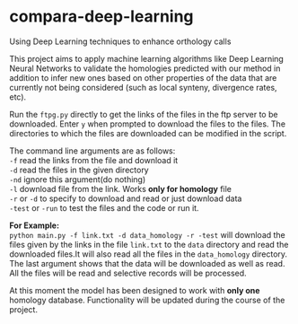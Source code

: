 # compara-deep-learning
Using Deep Learning techniques to enhance orthology calls

This project aims to apply machine learning algorithms like Deep Learning Neural Networks to validate the homologies predicted with our method in addition to infer new ones based on other properties of the data that are currently not being considered (such as local synteny, divergence rates, etc).

Run the `ftpg.py` directly to get the links of the files in the ftp server to be downloaded. Enter `y` when prompted to download the files to the files. The directories to which the files are downloaded can be modified in the script.

The command line arguments are as follows:<br/>
`-f` read the links from the file and download it<br/>
`-d` read the files in the given directory<br/>
`-nd` ignore this argument(do nothing)<br/>
`-l` download file from the link. Works <b>only for homology</b> file<br/>
`-r` or `-d`  to specify to download and read or just download data<br/>
`-test` or `-run` to test the files and the code or run it.<br/>

<b>For Example:</b><br/>
  `python main.py -f link.txt -d data_homology -r -test` will download the files given by the links in the file `link.txt` to the  `data` directory and read the downloaded files.It will also read all the files in the `data_homology` directory. The last argument shows that the  data will be downloaded as well as read. All the files will be read and selective records will be processed.
  
At this moment the model has been designed to work with <b>only one</b> homology database. Functionality will be updated during the course of the project.


